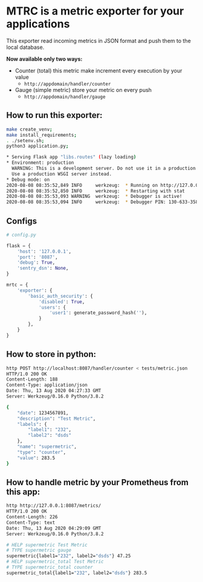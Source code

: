 # MTRC is a metric exporter for your applications

This exporter read incoming metrics in JSON format and push them to the local database.

**Now available only two ways:**
* Counter (total) this metric make increment every execution by your value
  * `http://appdomain/handler/counter`
* Gauge (simple metric) store your metric on every push
  * `http://appdomain/handler/gauge`

## How to run this exporter:
```bash
make create_venv;
make install_requirements;
. ./setenv.sh;
python3 application.py;

* Serving Flask app "libs.routes" (lazy loading)
* Environment: production
  WARNING: This is a development server. Do not use it in a production deployment.
  Use a production WSGI server instead.
* Debug mode: on
2020-08-08 08:35:52,849 INFO     werkzeug:  * Running on http://127.0.0.1:8087/ (Press CTRL+C to quit)
2020-08-08 08:35:52,850 INFO     werkzeug:  * Restarting with stat
2020-08-08 08:35:53,093 WARNING  werkzeug:  * Debugger is active!
2020-08-08 08:35:53,094 INFO     werkzeug:  * Debugger PIN: 130-633-358
```

## Configs
```python
# config.py

flask = {
    'host': '127.0.0.1',
    'port': '8087',
    'debug': True,
    'sentry_dsn': None,
}

mrtc = {
    'exporter': {
        'basic_auth_security': {
            'disabled': True,
            'users': {
                'user1': generate_password_hash(''),
            }
        },
    }
}
```

## How to store in python:
```bash
http POST http://localhost:8087/handler/counter < tests/metric.json
HTTP/1.0 200 OK
Content-Length: 188
Content-Type: application/json
Date: Thu, 13 Aug 2020 04:27:33 GMT
Server: Werkzeug/0.16.0 Python/3.8.2

{
    "date": 1234567891,
    "description": "Test Metric",
    "labels": {
        "label1": "232",
        "label2": "dsds"
    },
    "name": "supermetric",
    "type": "counter",
    "value": 283.5
}
```

## How to handle metric by your Prometheus from this app:
```bash
http http://127.0.0.1:8087/metrics/                                
HTTP/1.0 200 OK
Content-Length: 226
Content-Type: text
Date: Thu, 13 Aug 2020 04:29:09 GMT
Server: Werkzeug/0.16.0 Python/3.8.2

# HELP supermetric Test Metric
# TYPE supermetric gauge
supermetric{label1="232", label2="dsds"} 47.25
# HELP supermetric_total Test Metric
# TYPE supermetric_total counter
supermetric_total{label1="232", label2="dsds"} 283.5
```
